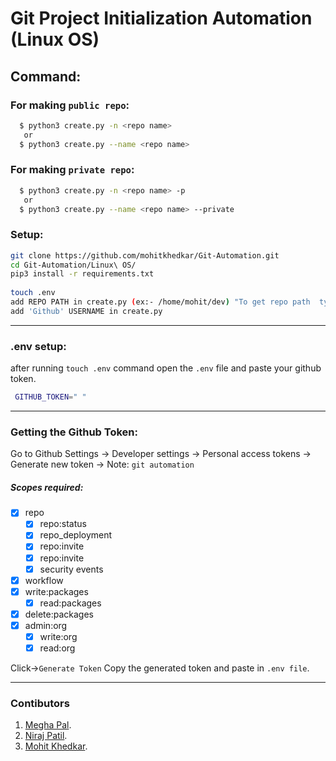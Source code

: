 # Git Project Initialization Automation (Linux OS)

## Command:

### For making `public repo`:
```bash
  $ python3 create.py -n <repo name>
   or
  $ python3 create.py --name <repo name> 
```   

### For making `private repo`:
```bash
  $ python3 create.py -n <repo name> -p
   or
  $ python3 create.py --name <repo name> --private 
```  

### Setup:
```bash
git clone https://github.com/mohitkhedkar/Git-Automation.git
cd Git-Automation/Linux\ OS/
pip3 install -r requirements.txt
    
touch .env 
add REPO PATH in create.py (ex:- /home/mohit/dev) "To get repo path  type <pwd> in terminal"
add 'Github' USERNAME in create.py
```
---
### .env setup: 
  after running `touch .env` command open the `.env` file and paste your github token.
```bash
 GITHUB_TOKEN=" "
```
---
### Getting the Github Token:

 Go to Github Settings -> Developer settings -> Personal access tokens -> Generate new token -> Note: `git automation`
 ##### Scopes required:
 - [x] repo  
    - [x] repo:status   
    - [x] repo_deployment
    - [x] repo:invite
    - [x] repo:invite
    - [x] security events 
 - [x] workflow 
 - [x] write:packages
    - [x] read:packages 
 - [x] delete:packages
 - [x] admin:org
    - [x] write:org
    - [x] read:org

 Click->`Generate Token`
 Copy the generated token and paste in `.env file`.




 ---
### Contibutors
1. [Megha Pal](https://github.com/meghapal02).
2. [Niraj Patil](https://github.com/niraj2347).
3. [Mohit Khedkar](https://github.com/mohitkhedkar).
